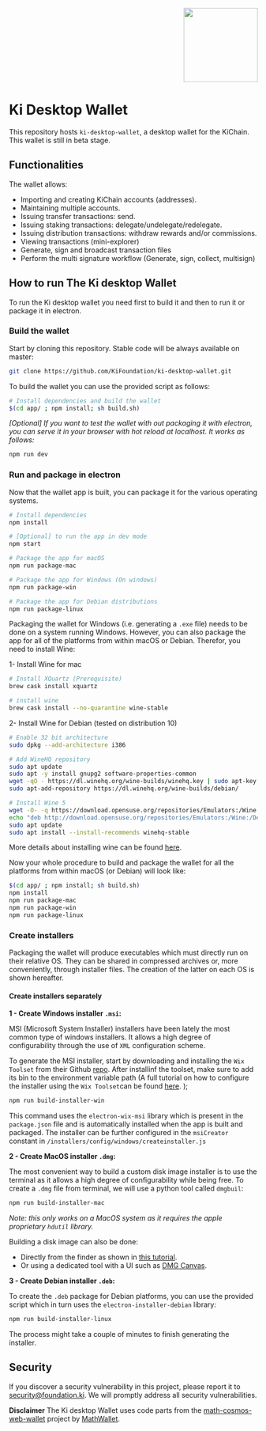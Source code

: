 <p align="right">
    <img width=150px src="https://wallet-testnet.blockchain.ki/static/img/icons/ki-chain.png" />
</p>

# Ki Desktop Wallet

This repository hosts `ki-desktop-wallet`, a desktop wallet for the KiChain. This wallet is still in beta stage.

## Functionalities

The wallet allows:

-   Importing and creating KiChain accounts (addresses).
-   Maintaining multiple accounts.
-   Issuing transfer transactions: send.
-   Issuing staking transactions: delegate/undelegate/redelegate.
-   Issuing distribution transactions: withdraw rewards and/or commissions.
-   Viewing transactions (mini-explorer)
-   Generate, sign and broadcast transaction files
-   Perform the multi signature workflow (Generate, sign, collect, multisign)

## How to run The  Ki desktop Wallet
To run the Ki desktop wallet you need first to build it and then to run it or package it in electron.

### Build the wallet
Start by cloning this repository. Stable code will be always available on master:
```bash
git clone https://github.com/KiFoundation/ki-desktop-wallet.git
```

To build the wallet you can use the provided script as follows:
```bash
# Install dependencies and build the wallet
$(cd app/ ; npm install; sh build.sh)
```

_[Optional] If you want to test the wallet with out packaging it with electron, you can serve it in your browser with hot reload at localhost. It works as follows:_

```bash
npm run dev
```

### Run and package in electron
Now that the wallet app is built, you can package it for the various operating systems.

```bash
# Install dependencies
npm install

# [Optional] to run the app in dev mode
npm start

# Package the app for macOS
npm run package-mac

# Package the app for Windows (On windows)
npm run package-win

# Package the app for Debian distributions
npm run package-linux
```

Packaging the wallet for Windows (i.e. generating a `.exe` file) needs to be done on a system running Windows. However, you can also package the app for all of the platforms from within macOS or Debian. Therefor, you need to install Wine:

1- Install Wine for mac
```bash
# Install XQuartz (Prerequisite)
brew cask install xquartz

# install wine
brew cask install --no-quarantine wine-stable
```

2- Install Wine for Debian (tested on distribution 10)
```bash
# Enable 32 bit architecture
sudo dpkg --add-architecture i386

# Add WineHQ repository
sudo apt update
sudo apt -y install gnupg2 software-properties-common
wget -qO - https://dl.winehq.org/wine-builds/winehq.key | sudo apt-key add -
sudo apt-add-repository https://dl.winehq.org/wine-builds/debian/

# Install Wine 5
wget -O- -q https://download.opensuse.org/repositories/Emulators:/Wine:/Debian/Debian_10/Release.key | sudo apt-key add -
echo "deb http://download.opensuse.org/repositories/Emulators:/Wine:/Debian/Debian_10 ./" | sudo tee /etc/apt/sources.list.d/wine-obs.list
sudo apt update
sudo apt install --install-recommends winehq-stable

```
More details about installing wine can be found [here](https://computingforgeeks.com/how-to-install-wine-on-debian/).

Now your whole procedure to build and package the wallet for all the platforms from within macOS (or Debian) will look like:

```bash
$(cd app/ ; npm install; sh build.sh)
npm install
npm run package-mac
npm run package-win
npm run package-linux
```

### Create installers
Packaging the wallet will produce executables which must directly run on their relative OS. They can be shared in compressed archives or, more conveniently, through installer files. The creation of the latter on each OS is shown hereafter.

#### Create installers separately

**1 - Create Windows installer `.msi`:**

MSI (Microsoft System Installer) installers have been lately the most common type of windows installers. It allows a high degree of configurability through the use of `XML` configuration scheme.

To generate the MSI installer, start by downloading and installing the `Wix Toolset` from their Github [repo](https://github.com/wixtoolset/wix3/releases). After installinf the toolset, make sure to add its bin to the environment variable path (A full tutorial on how to configure the installer using the `Wix Toolset`can be found [here](https://ourcodeworld.com/articles/read/927/how-to-create-a-msi-installer-in-windows-for-an-electron-framework-application).
);

```bash
npm run build-installer-win
```
This command uses the `electron-wix-msi` library which is present in the `package.json` file and is automatically installed when the app is built and packaged. The installer can be further configured in the `msiCreator` constant in `/installers/config/windows/createinstaller.js` 

**2 - Create MacOS installer `.dmg`:**

The most convenient way to build a custom disk image installer is to use the terminal as it allows a high degree of configurability while being free. To create a `.dmg` file from terminal, we will use a python tool called `dmgbuil`:

```bash
npm run build-installer-mac
```

_Note: this only works on a MacOS system as it requires the apple proprietary `hdutil` library._

Building a disk image can also be done:
- Directly from the finder as shown in [this tutorial](https://gist.github.com/jadeatucker/5382343).
- Or using a dedicated tool with a UI such as [DMG Canvas](https://www.araelium.com/dmgcanvas).


**3 - Create Debian installer `.deb`:**

To create the `.deb` package for Debian platforms, you can use the provided script which in turn uses the `electron-installer-debian` library:

```bash
npm run build-installer-linux
```

The process might take a couple of minutes to finish generating the installer.


## Security

If you discover a security vulnerability in this project, please report it to security@foundation.ki. We will promptly address all security vulnerabilities.

**Disclaimer**
The Ki desktop Wallet uses code parts from the [math-cosmos-web-wallet](https://github.com/mathwallet/math-cosmos-web-wallet) project by [MathWallet](https://github.com/mathwallet).
